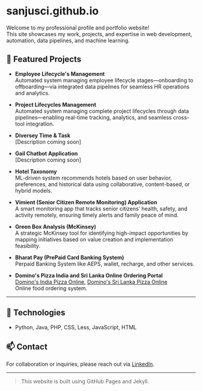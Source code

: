 # sanjusci.github.io

Welcome to my professional profile and portfolio website!  
This site showcases my work, projects, and expertise in web development, automation, data pipelines, and machine learning.

## 🌟 Featured Projects

- **Employee Lifecycle's Management**  
  Automated system managing employee lifecycle stages—onboarding to offboarding—via integrated data pipelines for seamless HR operations and analytics.

- **Project Lifecycles Management**  
  Automated system managing complete project lifecycles through data pipelines—enabling real-time tracking, analytics, and seamless cross-tool integration.

- **Diversey Time & Task**  
  [Description coming soon]

- **Gail Chatbot Application**  
  [Description coming soon]

- **Hotel Taxonomy**  
  ML-driven system recommends hotels based on user behavior, preferences, and historical data using collaborative, content-based, or hybrid models.

- **Vimient (Senior Citizen Remote Monitoring) Application**  
  A smart monitoring app that tracks senior citizens’ health, safety, and activity remotely, ensuring timely alerts and family peace of mind.

- **Green Box Analysis (McKinsey)**  
  A strategic McKinsey tool for identifying high-impact opportunities by mapping initiatives based on value creation and implementation feasibility.

- **Bharat Pay (PrePaid Card Banking System)**  
  Perpaid Banking System like AEPS, wallet, recharge, and other services.

- **Domino's Pizza India and Sri Lanka Online Ordering Portal**  
  [Domino's India Pizza Online](https://pizzaonline.dominos.co.in), [Domino's Sri Lanka Pizza Online](https://pizzaonline.dominoslk.com/)  
  Online food ordering system.

---

## 🚀 Technologies

- Python, Java, PHP, CSS, Less, JavaScript, HTML

## 📫 Contact

For collaboration or inquiries, please reach out via [LinkedIn](https://www.linkedin.com/in/sanjusci).

---

> This website is built using GitHub Pages and Jekyll.
